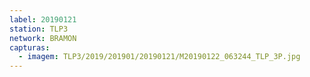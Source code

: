 ```yaml
---
label: 20190121
station: TLP3
network: BRAMON
capturas:
  - imagem: TLP3/2019/201901/20190121/M20190122_063244_TLP_3P.jpg
---
```

